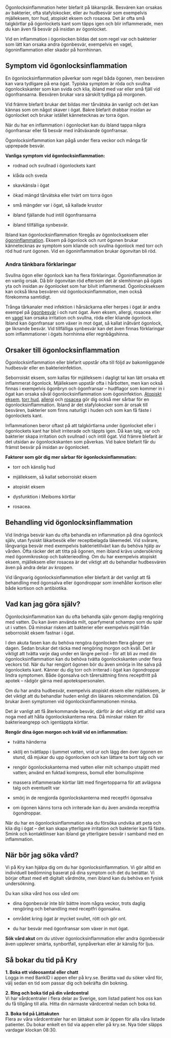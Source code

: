 Ögonlocksinflammation heter blefarit på läkarspråk. Besvären kan orsakas av bakterier, ofta stafylokocker, eller av hudbesvär som exempelvis mjälleksem, torr hud, atopiskt eksem och rosacea. Det är ofta små talgkörtlar på ögonlockets kant som täpps igen och blir inflammerade, men du kan även få besvär på insidan av ögonlocket.

Vid en inflammation i ögonlocken bildas det som regel var och bakterier som lätt kan orsaka andra ögonbesvär, exempelvis en vagel, ögoninflammation eller skador på hornhinnan.

Symptom vid ögonlocksinflammation
---------------------------------

En ögonlocksinflammation påverkar som regel båda ögonen, men besvären kan vara tydligare på ena ögat. Typiska symptom är röda och svullna ögonlockskanter som kan svida och klia, ibland med var eller små fjäll vid ögonfransarna. Besvären brukar vara särskilt tydliga på morgonen.

Vid främre blefarit brukar det bildas mer tårvätska än vanligt och det kan kännas som om något skaver i ögat. Bakre blefarit drabbar insidan av ögonlocket och brukar istället kännetecknas av torra ögon.

När du har en inflammation i ögonlocket kan du ibland tappa några ögonfransar eller få besvär med inåtväxande ögonfransar.

Ögonlocksinflammation kan pågå under flera veckor och många får upprepade besvär.

**Vanliga symptom vid ögonlocksinflammation:**

*   rodnad och svullnad i ögonlockets kant
    
*   klåda och sveda
    
*   skavkänsla i ögat
    
*   ökad mängd tårvätska eller tvärt om torra ögon
    
*   små mängder var i ögat, så kallade krustor
    
*   ibland fjällande hud intill ögonfransarna
    
*   ibland tillfälliga synbesvär.
    

Ibland kan ögonlocksinflammation föregås av ögonlockseksem eller [ögoninflammation](https://www.kry.se/fakta/ogonsjukdomar/ogoninflammation/ "ogoninflammation"). Eksem på ögonlock och runt ögonen brukar kännetecknas av symptom som kliande och svullna ögonlock med torr och röd hud runt ögonen. Vid en ögoninflammation brukar ögonvitan bli röd.

### **Andra tänkbara förklaringar**

Svullna ögon eller ögonlock kan ha flera förklaringar. Ögoninflammation är en vanlig orsak. Då blir ögonvitan röd eftersom det är slemhinnan på ögats yta och insidan av ögonlocket som har blivit inflammerad. Ögonlockseksem kan också likna besvären vid ögonlocksinflammation, men också förekomma samtidigt.

Trånga tårkanaler med infektion i hårsäckarna eller herpes i ögat är andra exempel på [ögonbesvär](https://www.kry.se/fakta/ogonsjukdomar/ogonbesvar/ "ogonbesvar") i och runt ögat. Även eksem, allergi, rosacea eller en [vagel](https://www.kry.se/fakta/ogonsjukdomar/vagel/ "vagel") kan orsaka irritation och svullna, röda eller kliande ögonlock. Ibland kan ögonfransar som växer in mot ögat, så kallat inåtvänt ögonlock, ge liknande besvär. Vid tillfälliga synbesvär kan det även finnas förklaringar som inflammationer i ögats hornhinna eller regnbågshinna.

Orsaker till ögonlocksinflammation
----------------------------------

Ögonlocksinflammation eller blefarit uppstår ofta till följd av bakomliggande hudbesvär eller en bakterieinfektion.

Seborroiskt eksem, som kallas för mjälleksem i dagligt tal kan lätt orsaka ett inflammerat ögonlock. Mjälleksem uppstår ofta i hårbotten, men kan också finnas i exempelvis ögonbryn och ögonfransar – hudflagor som kommer in i ögat kan orsaka såväl ögonlocksinflammation som ögoninfektion. [Atopiskt eksem](https://www.kry.se/fakta/hudsjukdomar/atopiskt-eksem/ "atopiskt-eksem"), [torr hud](https://www.kry.se/fakta/hudsjukdomar/torr-hud/ "torr-hud"), [allergi](https://www.kry.se/fakta/allergier/allergi/ "allergi") och [rosacea](https://www.kry.se/fakta/hudsjukdomar/rosacea/ "rosacea") gör dig också mer sårbar för en ögonlocksinflammation. Ibland är det stafylokocker som är orsak till besvären, bakterier som finns naturligt i huden och som kan få fäste i ögonlockets kant.

Inflammationen beror oftast på att talgkörtlarna under ögonlocket eller i ögonlockets kant har blivit irriterade och täppts igen. Då kan talg, var och bakterier skapa irritation och svullnad i och intill ögat. Vid främre blefarit är det utsidan av ögonlockskanten som påverkas. Vid bakre blefarit får du främst besvär på insidan av ögonlocket.

**Faktorer som gör dig mer sårbar för ögonlocksinflammation:**

*   torr och känslig hud
    
*   mjälleksem, så kallat seborroiskt eksem
    
*   atopiskt eksem
    
*   dysfunktion i Meiboms körtlar
    
*   rosacea.
    

Behandling vid ögonlocksinflammation
------------------------------------

Vid lindriga besvär kan du ofta behandla en inflammation på dina ögonlock själv, utan fysiskt läkarbesök eller receptbelagda läkemedel. Vid svårare, långvariga besvär med exempelvis bakterietillväxt kan du behöva hjälp av vården. Ofta räcker det att titta på ögonen, men ibland krävs undersökning med ögonmikroskop och bakterieodling. Om du har exempelvis atopiskt eksem, mjälleksem eller rosacea är det viktigt att du behandlar hudbesvären även på andra delar av kroppen.

Vid långvarig ögonlocksinflammation eller blefarit är det vanligt att få behandling med ögonsalva eller ögondroppar som innehåller kortison eller både kortison och antibiotika.

Vad kan jag göra själv?
-----------------------

Ögonlocksinflammation kan du ofta behandla själv genom daglig rengöring med vatten. Du kan även använda milt, oparfymerat schampo som du spär ut i vatten. Då minskar risken att bakterier eller exempelvis mjäll från seborroiskt eksem fastnar i ögat.

I den akuta fasen kan du behöva rengöra ögonlocken flera gånger om dagen. Sedan brukar det räcka med rengöring morgon och kväll. Det är viktigt att tvätta varje dag under en längre period – för att bli av med din ögonlocksinflammation kan du behöva tvätta ögonlockskanten under flera veckors tid. När du har rengjort ögonen bör du även smörja in lite salva på ögonlockets kant. Känner du dig torr och irriterad i ögat kan ögondroppar lindra symptomen. Både ögonsalva och tårersättning finns receptfritt på apotek – rådgör gärna med apotekspersonalen.

Om du har andra hudbesvär, exempelvis atopiskt eksem eller mjälleksem, är det viktigt att du behandlar huden enligt din läkares rekommendation. Då brukar även symptomen vid ögonlocksinflammationen minska.

Det är vanligt att få återkommande besvär, därför är det viktigt att alltid vara noga med att hålla ögonlockskanterna rena. Då minskar risken för bakterieangrepp och igentäppta körtlar.

**Rengör dina ögon morgon och kväll vid en inflammation:**

*   tvätta händerna
    
*   skölj en tvättlapp i ljummet vatten, vrid ur och lägg den över ögonen en stund, då mjukar du upp ögonlocken och kan lättare ta bort talg och var
    
*   rengör ögonlockskanterna med vatten eller milt schampo utspätt med vatten; använd en fuktad kompress, bomull eller bomullspinne
    
*   massera inflammerade körtlar lätt med fingertopparna för att avlägsna talg och eventuellt var
    
*   smörj in de rengjorda ögonlockskanterna med receptfri ögonsalva
    
*   om ögonen känns torra och irriterade kan du även använda receptfria ögondroppar.
    

När du har en ögonlocksinflammation ska du försöka undvika att peta och klia dig i ögat – det kan skapa ytterligare irritation och bakterier kan få fäste. Smink och kontaktlinser kan ibland ge ytterligare besvär i samband med en inflammation.

När bör jag söka vård?
----------------------

Vi på Kry kan hjälpa dig om du har ögonlocksinflammation. Vi gör alltid en individuell bedömning baserat på dina symptom och det du berättar. Vi börjar oftast med ett digitalt vårdmöte, men ibland kan du behöva en fysisk undersökning.

Du kan söka vård hos oss vård om:

*   dina ögonbesvär inte blir bättre inom några veckor, trots daglig rengöring och behandling med receptfri ögonsalva.
    
*   området kring ögat är mycket svullet, rött och gör ont.
    
*   du har besvär med ögonfransar som växer in mot ögat.
    

**Sök vård akut** om du utöver ögonlocksinflammation eller andra ögonbesvär även upplever smärta, synbortfall, synpåverkan eller är känslig för ljus.

Så bokar du tid på Kry
----------------------

**1\. Boka ett videosamtal eller chatt**  
Logga in med BankID i appen eller på kry.se. Berätta vad du söker vård för, välj sedan en tid som passar dig och bekräfta din bokning.

**2\. Ring och boka tid på din vårdcentral**  
Vi har vårdcentraler i flera delar av Sverige, som listad patient hos oss kan du få tillgång till alla. Hitta din närmaste vårdcentral nedan och boka tid.

**3\. Boka tid på Lättakuten**  
Flera av våra vårdcentraler har en lättakut som är öppen för alla våra listade patienter. Du bokar enkelt en tid via appen eller på kry.se. Nya tider släpps vardagar klockan 08:30.